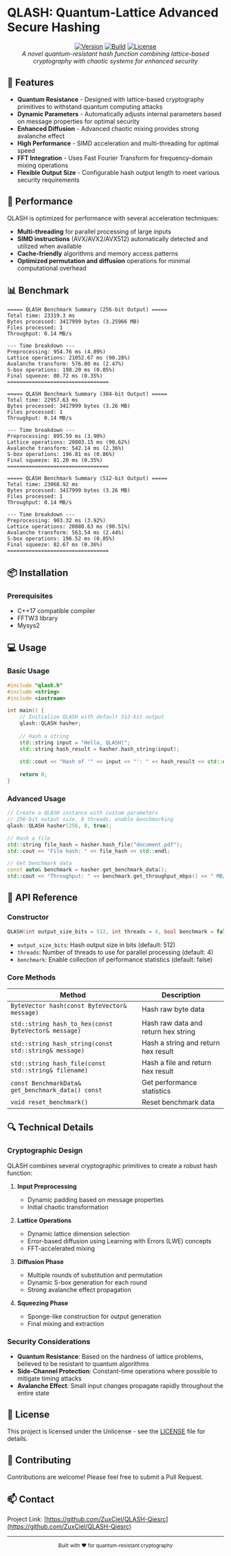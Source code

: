 # QLASH: Quantum-Lattice Advanced Secure Hashing

<div align="center">
  <a href="https://github.com/yourusername/qlash"><img src="https://img.shields.io/badge/version-1.0.0-blue.svg" alt="Version"></a>
  <a href="https://github.com/yourusername/qlash/releases"><img src="https://img.shields.io/badge/build-20250424-green.svg" alt="Build"></a>
  <a href="LICENSE"><img src="https://img.shields.io/badge/license-Unlicense-orange.svg" alt="License"></a>
  <br>
  <em>A novel quantum-resistant hash function combining lattice-based cryptography with chaotic systems for enhanced security</em>
</div>

## 🌟 Features

- **Quantum Resistance** - Designed with lattice-based cryptography primitives to withstand quantum computing attacks
- **Dynamic Parameters** - Automatically adjusts internal parameters based on message properties for optimal security
- **Enhanced Diffusion** - Advanced chaotic mixing provides strong avalanche effect
- **High Performance** - SIMD acceleration and multi-threading for optimal speed
- **FFT Integration** - Uses Fast Fourier Transform for frequency-domain mixing operations
- **Flexible Output Size** - Configurable hash output length to meet various security requirements

## 🚀 Performance

QLASH is optimized for performance with several acceleration techniques:

- **Multi-threading** for parallel processing of large inputs
- **SIMD instructions** (AVX/AVX2/AVX512) automatically detected and utilized when available
- **Cache-friendly** algorithms and memory access patterns
- **Optimized permutation and diffusion** operations for minimal computational overhead

## 📊 Benchmark

```
===== QLASH Benchmark Summary (256-bit Output) =====
Total time: 23319.3 ms
Bytes processed: 3417999 bytes (3.25966 MB)
Files processed: 1
Throughput: 0.14 MB/s

--- Time breakdown ---
Preprocessing: 954.76 ms (4.09%)
Lattice operations: 21052.67 ms (90.28%)
Avalanche transform: 576.80 ms (2.47%)
S-box operations: 198.20 ms (0.85%)
Final squeeze: 80.72 ms (0.35%)
=================================

===== QLASH Benchmark Summary (384-bit Output) =====
Total time: 22957.63 ms
Bytes processed: 3417999 bytes (3.26 MB)
Files processed: 1
Throughput: 0.14 MB/s

--- Time breakdown ---
Preprocessing: 895.59 ms (3.90%)
Lattice operations: 20803.15 ms (90.62%)
Avalanche transform: 542.14 ms (2.36%)
S-box operations: 196.81 ms (0.86%)
Final squeeze: 81.20 ms (0.35%)
=================================

===== QLASH Benchmark Summary (512-bit Output) =====
Total time: 23068.92 ms
Bytes processed: 3417999 bytes (3.26 MB)
Files processed: 1
Throughput: 0.14 MB/s

--- Time breakdown ---
Preprocessing: 903.32 ms (3.92%)
Lattice operations: 20880.63 ms (90.51%)
Avalanche transform: 563.54 ms (2.44%)
S-box operations: 196.52 ms (0.85%)
Final squeeze: 82.67 ms (0.36%)
=================================
```

## 📦 Installation

### Prerequisites

- C++17 compatible compiler
- FFTW3 library
- Mysys2

## 💻 Usage

### Basic Usage

```cpp
#include "qlash.h"
#include <string>
#include <iostream>

int main() {
    // Initialize QLASH with default 512-bit output
    qlash::QLASH hasher;
    
    // Hash a string
    std::string input = "Hello, QLASH!";
    std::string hash_result = hasher.hash_string(input);
    
    std::cout << "Hash of '" << input << "': " << hash_result << std::endl;
    
    return 0;
}
```

### Advanced Usage

```cpp
// Create a QLASH instance with custom parameters
// 256-bit output size, 8 threads, enable benchmarking
qlash::QLASH hasher(256, 8, true);

// Hash a file
std::string file_hash = hasher.hash_file("document.pdf");
std::cout << "File hash: " << file_hash << std::endl;

// Get benchmark data
const auto& benchmark = hasher.get_benchmark_data();
std::cout << "Throughput: " << benchmark.get_throughput_mbps() << " MB/s" << std::endl;
```

## 🔧 API Reference

### Constructor

```cpp
QLASH(int output_size_bits = 512, int threads = 4, bool benchmark = false)
```

- `output_size_bits`: Hash output size in bits (default: 512)
- `threads`: Number of threads to use for parallel processing (default: 4)
- `benchmark`: Enable collection of performance statistics (default: false)

### Core Methods

| Method | Description |
|--------|-------------|
| `ByteVector hash(const ByteVector& message)` | Hash raw byte data |
| `std::string hash_to_hex(const ByteVector& message)` | Hash raw data and return hex string |
| `std::string hash_string(const std::string& message)` | Hash a string and return hex result |
| `std::string hash_file(const std::string& filename)` | Hash a file and return hex result |
| `const BenchmarkData& get_benchmark_data() const` | Get performance statistics |
| `void reset_benchmark()` | Reset benchmark data |

## 🔍 Technical Details

### Cryptographic Design

QLASH combines several cryptographic primitives to create a robust hash function:

1. **Input Preprocessing**
   - Dynamic padding based on message properties
   - Initial chaotic transformation

2. **Lattice Operations**
   - Dynamic lattice dimension selection
   - Error-based diffusion using Learning with Errors (LWE) concepts
   - FFT-accelerated mixing

3. **Diffusion Phase**
   - Multiple rounds of substitution and permutation
   - Dynamic S-box generation for each round
   - Strong avalanche effect propagation

4. **Squeezing Phase**
   - Sponge-like construction for output generation
   - Final mixing and extraction

### Security Considerations

- **Quantum Resistance**: Based on the hardness of lattice problems, believed to be resistant to quantum algorithms
- **Side-Channel Protection**: Constant-time operations where possible to mitigate timing attacks
- **Avalanche Effect**: Small input changes propagate rapidly throughout the entire state

## 📜 License

This project is licensed under the Unlicense - see the [LICENSE](LICENSE) file for details.

## 🤝 Contributing

Contributions are welcome! Please feel free to submit a Pull Request.

## 📫 Contact

Project Link: [https://github.com/ZuxCiel/QLASH-Qiesrc](https://github.com/ZuxCiel/QLASH-Qiesrc)

---

<div align="center">
  <sub>Built with ❤️ for quantum-resistant cryptography</sub>
</div>

